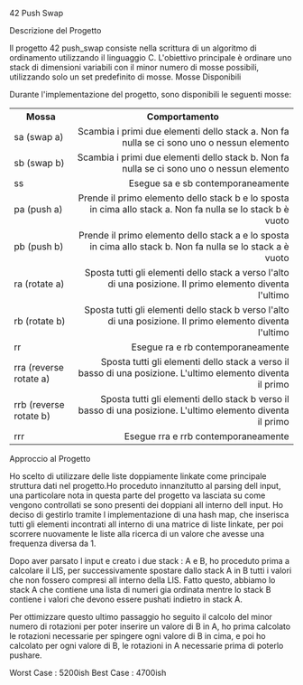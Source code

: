 42 Push Swap

Descrizione del Progetto

Il progetto 42 push_swap consiste nella scrittura di un algoritmo di ordinamento utilizzando il linguaggio C. L'obiettivo principale è ordinare uno stack di dimensioni variabili con il minor numero di mosse possibili, utilizzando solo un set predefinito di mosse.
Mosse Disponibili

Durante l'implementazione del progetto, sono disponibili le seguenti mosse:


 <table style="width:100%">
  <tr>
    <th>Mossa</th>
    <th>Comportamento</th>
  </tr>
  <tr>
    <td>sa (swap a)</td>
    <td style="text-align:right">Scambia i primi due elementi dello stack a. Non fa nulla se ci sono uno o nessun elemento</td>
  </tr>
  <tr>
    <td>sb (swap b)</td>
    <td style="text-align:right">Scambia i primi due elementi dello stack b. Non fa nulla se ci sono uno o nessun elemento</td>
  </tr>
  <tr>
    <td>ss</td>
    <td style="text-align:right">Esegue sa e sb contemporaneamente</td>
  </tr>
   <td>pa (push a)</td>
    <td style="text-align:right">Prende il primo elemento dello stack b e lo sposta in cima allo stack a. Non fa nulla se lo stack b è vuoto</td>
  </tr>
  <tr>
    <td>pb (push b)</td>
    <td style="text-align:right">Prende il primo elemento dello stack a e lo sposta in cima allo stack b. Non fa nulla se lo stack a è vuoto</td>
  </tr>
  <tr>
    <td>ra (rotate a)</td>
    <td style="text-align:right">Sposta tutti gli elementi dello stack a verso l'alto di una posizione. Il primo elemento diventa l'ultimo</td>
  </tr>
  <tr>
    <td>rb (rotate b)</td>
    <td style="text-align:right">Sposta tutti gli elementi dello stack b verso l'alto di una posizione. Il primo elemento diventa l'ultimo</td>
  </tr>
  <tr>
    <td>rr</td>
    <td style="text-align:right">Esegue ra e rb contemporaneamente</td>
  </tr>
   <td>rra (reverse rotate a)</td>
    <td style="text-align:right">Sposta tutti gli elementi dello stack a verso il basso di una posizione. L'ultimo elemento diventa il primo</td>
  </tr>
  <tr>
    <td>rrb (reverse rotate b)</td>
    <td style="text-align:right">Sposta tutti gli elementi dello stack b verso il basso di una posizione. L'ultimo elemento diventa il primo</td>
  </tr>
   <tr>
    <td>rrr</td>
    <td style="text-align:right">Esegue rra e rrb contemporaneamente</td>
  </tr>
</table>


Approccio al Progetto

Ho scelto di utilizzare delle liste doppiamente linkate come principale struttura dati nel progetto.Ho proceduto innanzitutto al parsing dell input, una particolare nota in questa parte del progetto va lasciata su come vengono 
controllati se sono presenti dei doppiani all interno dell input. Ho deciso di gestirlo tramite l implementazione di una hash map, che inserisca tutti gli elementi incontrati all interno di  una matrice di liste linkate, per poi 
scorrere nuovamente le liste alla ricerca di un valore che avesse una frequenza diversa da 1.

Dopo aver parsato l input e creato i due stack : A e B, ho proceduto prima a calcolare il LIS, per successivamente spostare dallo stack A in B tutti i valori che non fossero compresi all interno della LIS.
Fatto questo, abbiamo lo stack A che contiene una lista di numeri gia ordinata mentre lo stack B contiene i valori che devono essere pushati indietro in stack A.

Per ottimizzare questo ultimo passaggio ho seguito il calcolo del minor numero di rotazioni per poter inserire un valore di B in A, ho prima calcolato le rotazioni necessarie per spingere ogni valore di B in cima, e poi ho calcolato per ogni
valore di B, le rotazioni in A necessarie prima di poterlo pushare.

Worst Case : 5200ish
Best Case : 4700ish

